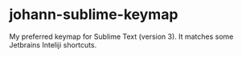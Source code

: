 # johann-sublime-keymap
My preferred keymap for Sublime Text (version 3). It matches some Jetbrains Inteliji shortcuts.

